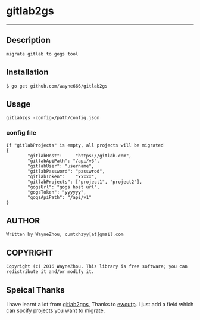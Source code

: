 # gitlab2gs

-----------------

## Description

	migrate gitlab to gogs tool

## Installation

	$ go get github.com/wayne666/gitlab2gs

## Usage

	gitlab2gs -config=/path/config.json

### config file

	If "gitlabProjects" is empty, all projects will be migrated
	{
			"gitlabHost":     "https://gitlab.com",
			"gitlabApiPath": "/api/v3",
			"gitlabUser": "username",
			"gitlabPassword": "passwrod",
			"gitlabToken":    "xxxxx",
			"gitlabProjects": ["project1", "project2"],
			"gogsUrl": "gogs host url",
			"gogsToken": "yyyyyy",
			"gogsApiPath": "/api/v1"
	}

## AUTHOR

	Written by WayneZhou, cumtxhzyy[at]gmail.com

## COPYRIGHT

	Copyright (c) 2016 WayneZhou. This library is free software; you can redistribute it and/or modify it.

## Speical Thanks

I have learnt a lot from [gitlab2gos](https://github.com/ewoutp/gitlab2gogs), Thanks to [ewoutp](https://github.com/ewoutp). I just add a field which can spcify projects you want to migrate.
